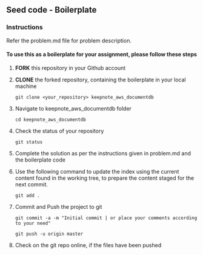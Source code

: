 
## Seed code - Boilerplate 

### Instructions
Refer the problem.md file for problem description. 

#### To use this as a boilerplate for your assignment, please follow these steps

1. **FORK** this repository in your Github account

2. **CLONE** the forked repository, containing the boilerplate in your local machine

     `git clone <your_repository> keepnote_aws_documentdb`
     
3. Navigate to keepnote_aws_documentdb folder

    `cd keepnote_aws_documentdb`

4. Check the status of your repository
     
     `git status`

5. Complete the solution as per the instructions given in problem.md and the boilerplate code

6. Use the following command to update the index using the current content found in the working tree, to prepare the content staged for the next commit.

     `git add .`
 
7. Commit and Push the project to git

     `git commit -a -m "Initial commit | or place your comments according to your need"`

     `git push -u origin master`

8. Check on the git repo online, if the files have been pushed
